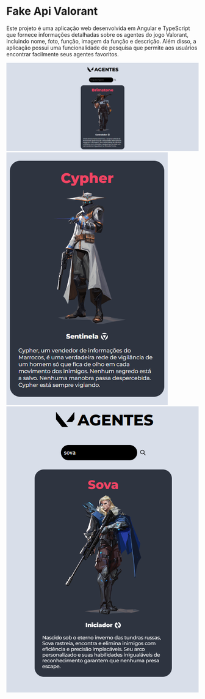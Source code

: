 # Fake Api Valorant
Este projeto é uma aplicação web desenvolvida em Angular e TypeScript que fornece informações detalhadas sobre os agentes do jogo Valorant, incluindo nome, foto, função, imagem da função e descrição. Além disso, a aplicação possui uma funcionalidade de pesquisa que permite aos usuários encontrar facilmente seus agentes favoritos.


![img pag inicial do projeto](https://github.com/gabriellaxdantas/fakeApi-Valorant/blob/9380655b6b42cc5c68c99ba40e3f758e4e25df0f/valorant-api/imgs/fakeApi.png)
![img card do projeto](https://github.com/gabriellaxdantas/fakeApi-Valorant/blob/9380655b6b42cc5c68c99ba40e3f758e4e25df0f/valorant-api/imgs/cardFakeApi.png)
![img pesquisa do projeto](https://github.com/gabriellaxdantas/fakeApi-Valorant/blob/9380655b6b42cc5c68c99ba40e3f758e4e25df0f/valorant-api/imgs/pesquisaFakeApi.png)
